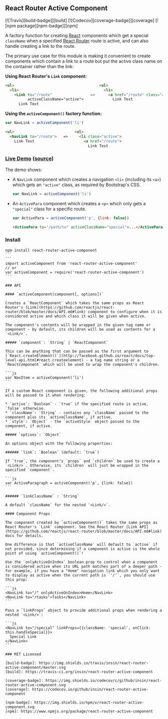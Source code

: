 ## React Router Active Component

[![Travis][build-badge]][build]
[![Codecov][coverage-badge]][coverage]
[![npm package][npm-badge]][npm]

A factory function for creating [React](http://facebook.github.io/react) components which get a special `className` when a specified [React Router](https://github.com/rackt/react-router) route is active, and can also handle creating a link to the route.

The primary use case for this module is making it convenient to create components which contain a link to a route but put the active class name on the container rather than the link:

**Using React Router's `Link` component:**

```html
<ul>                                      <ul>
  <li>                                      <li>
    <Link to="/route"                 =>      <a href="/route" class="active">
          activeClassName="active">             Link Text
      Link Text
```

**Using the `activeComponent()` factory function:**

```js
var NavLink = activeComponent('li')
```
```html
<ul>                           <ul>
  <NavLink to="/route">   =>     <li class="active">
    Link Text                      <a href="/route">
                                     Link Text
```

### [Live Demo](http://insin.github.io/react-router-active-component) ([source](/demo/src/index.js))

The demo shows:

* A `NavLink` component which creates a navigation `<li>` (including its `<a>`)
  which gets an `"active"` class, as required by Bootstrap's CSS.

  ```js
  var NavLink = activeComponent('li')
  ```

* An `ActivePara` component which creates a `<p>` which only gets a `"special"`
  class for a specific route.

  ```js
  var ActivePara = activeComponent('p', {link: false})
  ```
  ```html
  <ActivePara to="/path/to" activeClassName="special">...</ActivePara>
  ```

### Install

````
npm install react-router-active-component
```
```
import activeComponent from 'react-router-active-component'
// or
var activeComponent = require('react-router-active-component')
```

### API

#### `activeComponent(component[, options])`

Creates a `ReactComponent` which takes the same props as React Router's [Link](https://github.com/reactjs/react-router/blob/master/docs/API.md#link) component to configure when it is considered active and which class it will be given when active.

The component's contents will be wrapped in the given tag name or component - by default, its children will be used as contents for a `<Link/>`.

##### `component`: `String` | `ReactComponent`

This can be anything that can be passed as the first argument to [`React.createElement()`](http://facebook.github.io/react/docs/top-level-api.html#react.createelement) - a tag name string or a `ReactComponent` which will be used to wrap the component's children.

```js
var NavItem = activeComponent('li')
```

If a custom React component is given, the following additional props will be passed to it when rendering:

* `active`: `Boolean` - `true` if the specified route is active, `false` otherwise.
* `className`: `String` - contains any `className` passed to the component plus its `activeClassName`, if active.
* `style`: `Object` - the `activeStyle` object passed to the component, if active.

##### `options`: `Object`

An options object with the following properties:

###### `link`: `Boolean` (default: `true`)

If `true`, the component's `props` and `children` be used to create a `<Link/>`. Otherwise, its `children` will just be wrapped in the specified `component`.

```js
var ActiveParagraph = activeComponent('p', {link: false})
```

###### `linkClassName` : `String`

A default `className` for the nested `<Link/>`.

#### Component Props

The component created by `activeComponent()` takes the same props as React Router's `Link` component. See the React Router [Link API](https://github.com/reactjs/react-router/blob/master/docs/API.md#link) docs for details.

One difference is that `activeClassName` will default to `active` if not provided, since determining if a component is active is the whole point of using `activeComponent()`!

Use the `onlyActiveOnIndex` boolean prop to control when a component is considered active when its URL path matches part of a deeper path - for example, if you have a "Home" navigation link which you only want to display as active when the current path is `'/'`, you should use this prop:

```js
<NavLink to="/" onlyActiveOnIndex>Home</NavLink>
<NavLink to="/tasks">Tasks</NavLink>
```

Pass a `linkProps` object to provide additional props when rendering a nested `<Link/>`:

```js
<NavLink to="/special" linkProps={{className: 'special', onClick: this.handleSpecial}}>
  Special Link
</NavLink>
```

### MIT Licensed

[build-badge]: https://img.shields.io/travis/insin/react-router-active-component/master.svg
[build]: https://travis-ci.org/insin/react-router-active-component

[coverage-badge]: https://img.shields.io/codecov/c/github/insin/react-router-active-component.svg
[coverage]: https://codecov.io/github/insin/react-router-active-component

[npm-badge]: https://img.shields.io/npm/v/react-router-active-component.svg
[npm]: https://www.npmjs.org/package/react-router-active-component
